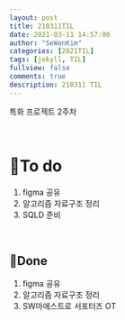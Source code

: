 ```yaml
---
layout: post
title: 210311TIL 
date: 2021-03-11 14:57:00
author: "SeWonKim"
categories: [2021TIL]
tags: [jekyll, TIL]
fullview: false
comments: true
description: 210311 TIL
---
```


특화 프로젝트 2주차 

&nbsp;
&nbsp;

# 🌱To do

1. figma 공유
2. 알고리즘 자료구조 정리
3. SQLD 준비
   
&nbsp;
&nbsp;

## 🌳Done

1. figma 공유
2. 알고리즘 자료구조 정리
3. SW마에스트로 서포터즈 OT

&nbsp;
&nbsp;
